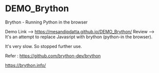 # DEMO_Brython

Brython - Running Python in the browser

Demo Link --> https://mesandipdatta.github.io/DEMO_Brython/
Review --> It's an attempt to replace Javasript with brython (python-in the browser).

It's very slow. So stopped further use.

Refer :
https://github.com/brython-dev/brython

https://brython.info/


